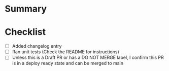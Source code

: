 # Summary

# Checklist

- [ ] Added changelog entry
- [ ] Ran unit tests (Check the README for instructions)
- [ ] Unless this is a Draft PR or has a DO NOT MERGE label, I confirm this PR is in a deploy ready state and can be merged to main

<!-- **For Braintree Developers only, don't forget:**
- [ ] Does this change require work to be done to the GraphQL API? If you have questions check with the GraphQL team.
- [ ] Add & Run integration tests -->
